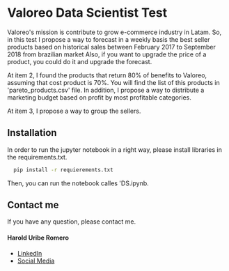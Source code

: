 
# Valoreo Data Scientist Test

Valoreo's mission is contribute to grow e-commerce industry in Latam. So, in this test I propose a way to forecast in a weekly basis the best seller products based on historical sales between February 2017 to September 2018 from brazilian market Also, if you want to upgrade the price of a product, you could do it and upgrade the forecast.

At item 2, I found the products that return 80% of benefits to Valoreo, assuming that cost product is 70%. You will find the list of this products in 'pareto_products.csv' file. In addition, I propose a way to distribute a marketing budget based on profit by most profitable categories.

At item 3, I propose a way to group the sellers.

## Installation

In order to run the jupyter notebook in a right way, please install libraries in the requirements.txt.

```bash
  pip install -r requierements.txt 
```

Then, you can run the notebook calles 'DS.ipynb.

## Contact me
If you have any question, please contact me.

#### Harold Uribe Romero

- [LinkedIn](https://www.linkedin.com/in/haroldgiovannyuribe/)
- [Social Media](https://bio.link/haroldgio)


